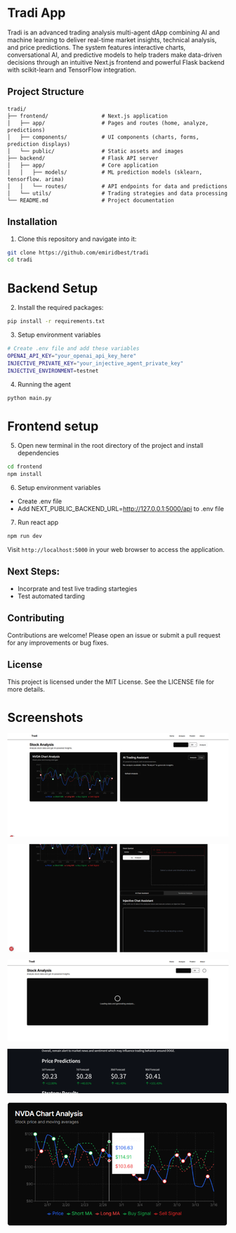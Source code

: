 # Tradi App

Tradi is an advanced trading analysis multi-agent dApp combining AI and machine learning to deliver real-time market insights, technical analysis, and price predictions. The system features interactive charts, conversational AI, and predictive models to help traders make data-driven decisions through an intuitive Next.js frontend and powerful Flask backend with scikit-learn and TensorFlow integration.

## Project Structure

```
tradi/
├── frontend/                 # Next.js application
│   ├── app/                  # Pages and routes (home, analyze, predictions)
│   ├── components/           # UI components (charts, forms, prediction displays)
│   └── public/               # Static assets and images
├── backend/                  # Flask API server
│   ├── app/                  # Core application
│   │   ├── models/           # ML prediction models (sklearn, tensorflow. arima)
│   │   └── routes/           # API endpoints for data and predictions
│   └── utils/                # Trading strategies and data processing
└── README.md                 # Project documentation     
```

## Installation

1. Clone this repository and navigate into it:

```bash
git clone https://github.com/emiridbest/tradi
cd tradi
```
# Backend Setup
2. Install the required packages:

```bash
pip install -r requirements.txt  
```

3. Setup environment variables

```bash
# Create .env file and add these variables
OPENAI_API_KEY="your_openai_api_key_here"
INJECTIVE_PRIVATE_KEY="your_injective_agent_private_key"
INJECTIVE_ENVIRONMENT=testnet
```

4. Running the agent

```bash
python main.py 
```


# Frontend setup
5. Open new terminal in the root directory of the project and install dependencies

```bash
cd frontend
npm install
```

6. Setup environment variables
-  Create .env file
- Add NEXT_PUBLIC_BACKEND_URL=http://127.0.0.1:5000/api to .env file

7. Run react app

```bash
npm run dev
```

Visit `http://localhost:5000` in your web browser to access the application.

## Next Steps:
- Incorprate and test live trading startegies
- Test automated tarding

## Contributing

Contributions are welcome! Please open an issue or submit a pull request for any improvements or bug fixes.

## License

This project is licensed under the MIT License. See the LICENSE file for more details.
# Screenshots

![chat_analysis](assets\chat_analysis.png) 

![dashboard](assets\dashboard.png)

![loading](assets\loading.png)

![price_prediction](assets\price_prediction.png) 

![real_time](assets\real_time.png)
